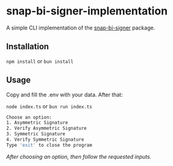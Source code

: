 # snap-bi-signer-implementation
A simple CLI implementation of the [snap-bi-signer](https://www.npmjs.com/package/snap-bi-signer) package.

## Installation
`npm install` or `bun install`

## Usage
Copy and fill the .env with your data. After that:

`node index.ts` or `bun run index.ts`

```bash
Choose an option:                                                                                                                                                                                         
1. Asymmetric Signature
2. Verify Asymmetric Signature
3. Symmetric Signature
4. Verify Symmetric Signature
Type 'exit' to close the program
```
*After choosing an option, then follow the requested inputs.*
